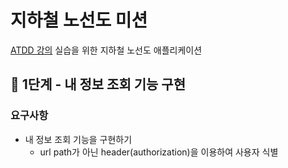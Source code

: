 # 지하철 노선도 미션
[ATDD 강의](https://edu.nextstep.camp/c/R89PYi5H) 실습을 위한 지하철 노선도 애플리케이션

## 🚀 1단계 - 내 정보 조회 기능 구현

### 요구사항
- 내 정보 조회 기능을 구현하기
  - url path가 아닌 header(authorization)을 이용하여 사용자 식별